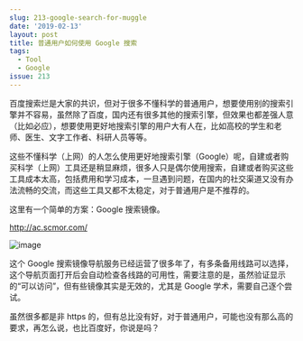 ```yaml
---
slug: 213-google-search-for-muggle
date: '2019-02-13'
layout: post
title: 普通用户如何使用 Google 搜索
tags:
  - Tool
  - Google
issue: 213
---
```



百度搜索烂是大家的共识，但对于很多不懂科学的普通用户，想要使用别的搜索引擎并不容易，虽然除了百度，国内还有很多其他的搜索引擎，但效果也都差强人意（比如必应），想要使用更好地搜索引擎的用户大有人在，比如高校的学生和老师、医生、文字工作者、科研人员等等。

这些不懂科学（上网）的人怎么使用更好地搜索引擎（Google）呢，自建或者购买科学（上网）工具还是稍显麻烦，很多人只是偶尔使用搜索，自建或者购买这些工具成本太高，包括费用和学习成本，一旦遇到问题，在国内的社交渠道又没有办法流畅的交流，而这些工具又都不太稳定，对于普通用户是不推荐的。

这里有一个简单的方案：Google 搜索镜像。

http://ac.scmor.com/

![image](https://github.com/greatghoul/greatghoul.github.io/assets/208966/574b3273-a747-4fee-811c-e20b0543a71c)


这个 Google 搜索镜像导航服务已经运营了很多年了，有多条备用线路可以选择，这个导航页面打开后会自动检查各线路的可用性，需要注意的是，虽然验证显示的“可以访问”，但有些镜像其实是无效的，尤其是 Google 学术，需要自己逐个尝试。

虽然很多都是非 https 的，但有总比没有好，对于普通用户，可能也没有那么高的要求，再怎么说，也比百度好，你说是吗？
